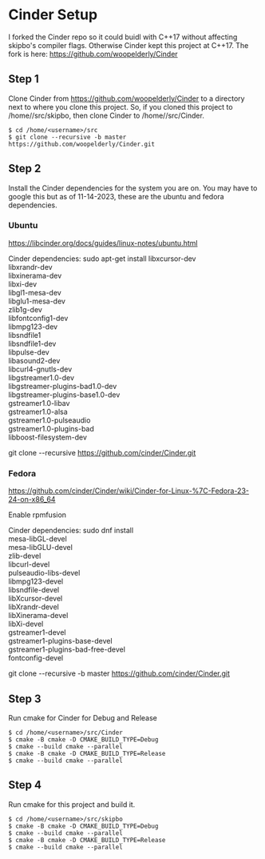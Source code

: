 # Cinder Setup
I forked the Cinder repo so it could buidl with C++17 without affecting skipbo's compiler flags.  Otherwise Cinder kept this project at C++17.  The fork is here:  https://github.com/woopelderly/Cinder

## Step 1
Clone Cinder from https://github.com/woopelderly/Cinder to a directory next to where you clone this project.  So, if you cloned this project to /home/<username>/src/skipbo, then clone Cinder to /home/<username>/src/Cinder.

```shell
$ cd /home/<username>/src
$ git clone --recursive -b master https://github.com/woopelderly/Cinder.git
```

## Step 2
Install the Cinder dependencies for the system you are on.  You may have to google this but as of 11-14-2023, these are the ubuntu and fedora dependencies.

### Ubuntu
https://libcinder.org/docs/guides/linux-notes/ubuntu.html

Cinder dependencies:
sudo apt-get install libxcursor-dev \
    libxrandr-dev \
    libxinerama-dev \
    libxi-dev \
    libgl1-mesa-dev \
    libglu1-mesa-dev \
    zlib1g-dev \
    libfontconfig1-dev \
    libmpg123-dev \
    libsndfile1 \
    libsndfile1-dev \
    libpulse-dev \
    libasound2-dev \
    libcurl4-gnutls-dev \
    libgstreamer1.0-dev \
    libgstreamer-plugins-bad1.0-dev \
    libgstreamer-plugins-base1.0-dev \
    gstreamer1.0-libav \
    gstreamer1.0-alsa \
    gstreamer1.0-pulseaudio \
    gstreamer1.0-plugins-bad \
    libboost-filesystem-dev

git clone --recursive https://github.com/cinder/Cinder.git

### Fedora
https://github.com/cinder/Cinder/wiki/Cinder-for-Linux-%7C-Fedora-23-24-on-x86_64

Enable rpmfusion

Cinder dependencies:
sudo dnf install \
        mesa-libGL-devel \
        mesa-libGLU-devel \
        zlib-devel \
        libcurl-devel \
        pulseaudio-libs-devel \
        libmpg123-devel \
        libsndfile-devel \
        libXcursor-devel \
        libXrandr-devel \
        libXinerama-devel \
        libXi-devel \
        gstreamer1-devel \
        gstreamer1-plugins-base-devel \
        gstreamer1-plugins-bad-free-devel \
        fontconfig-devel

git clone --recursive -b master https://github.com/cinder/Cinder.git

## Step 3
Run cmake for Cinder for Debug and Release
```shell
$ cd /home/<username>/src/Cinder
$ cmake -B cmake -D CMAKE_BUILD_TYPE=Debug
$ cmake --build cmake --parallel
$ cmake -B cmake -D CMAKE_BUILD_TYPE=Release
$ cmake --build cmake --parallel
```

## Step 4
Run cmake for this project and build it.
```shell
$ cd /home/<username>/src/skipbo
$ cmake -B cmake -D CMAKE_BUILD_TYPE=Debug
$ cmake --build cmake --parallel
$ cmake -B cmake -D CMAKE_BUILD_TYPE=Release
$ cmake --build cmake --parallel
```